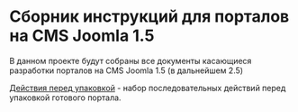 Сборник инструкций для порталов на CMS Joomla 1.5
=================================================

В данном проекте будут собраны все документы касающиеся разработки порталов на CMS Joomla 1.5 (в дальнейшем 2.5)

[Действия перед упаковкой](https://github.com/vovanx/joomla-portals-15/tree/master/package-project) - набор последовательных действий перед упаковкой готового портала.